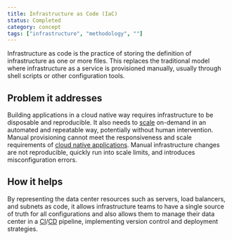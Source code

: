 ```yaml
---
title: Infrastructure as Code (IaC)
status: Completed
category: concept
tags: ["infrastructure", "methodology", ""]
---
```



Infrastructure as code is the practice of storing the definition of infrastructure as one or more files. 
This replaces the traditional model where infrastructure as a service is provisioned manually, 
usually through shell scripts or other configuration tools.

## Problem it addresses

Building applications in a cloud native way requires infrastructure to be disposable and reproducible. 
It also needs to [scale](/scalability/) on-demand in an automated and repeatable way, potentially without human intervention. 
Manual provisioning cannot meet the responsiveness and scale requirements of [cloud native applications](/cloud-native-apps/). 
Manual infrastructure changes are not reproducible, quickly run into scale limits, and introduces misconfiguration errors.

## How it helps

By representing the data center resources such as servers, load balancers, and subnets as code, 
it allows infrastructure teams to have a single source of truth for all configurations and 
also allows them to manage their data center in a [CI](/continuous-integration/)/[CD](/continuous-delivery/) pipeline, 
implementing version control and deployment strategies.
